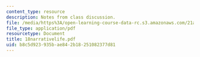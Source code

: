 ```yaml
---
content_type: resource
description: Notes from class discussion.
file: /media/https%3A/open-learning-course-data-rc.s3.amazonaws.com/21a-212-myth-ritual-and-symbolism-spring-2004/b8c5d923935bae842b18251082377d81_18narrativelife.pdf
file_type: application/pdf
resourcetype: Document
title: 18narrativelife.pdf
uid: b8c5d923-935b-ae84-2b18-251082377d81
---
```

